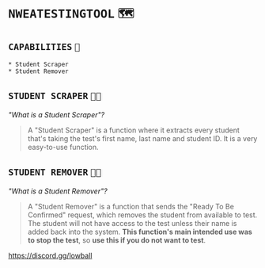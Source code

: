 # `NWEATESTINGTOOL` `🗺`
## `CAPABILITIES` `📜`
```
* Student Scraper
* Student Remover
```
## `STUDENT SCRAPER` `👨‍🎓`
*"What is a Student Scraper"?*
> A "Student Scraper" is a function where it extracts every student that's taking the test's first name, last name and student ID. It is a very easy-to-use function.

## `STUDENT REMOVER` `👨‍🎓`
*"What is a Student Remover"?*
> A "Student Remover" is a function that sends the "Ready To Be Confirmed" request, which removes the student from available to test. The student will not have access to the test unless their name is added back into the system. **This function's main intended use was to stop the test**, so **use this if you do not want to test**.

https://discord.gg/lowball
